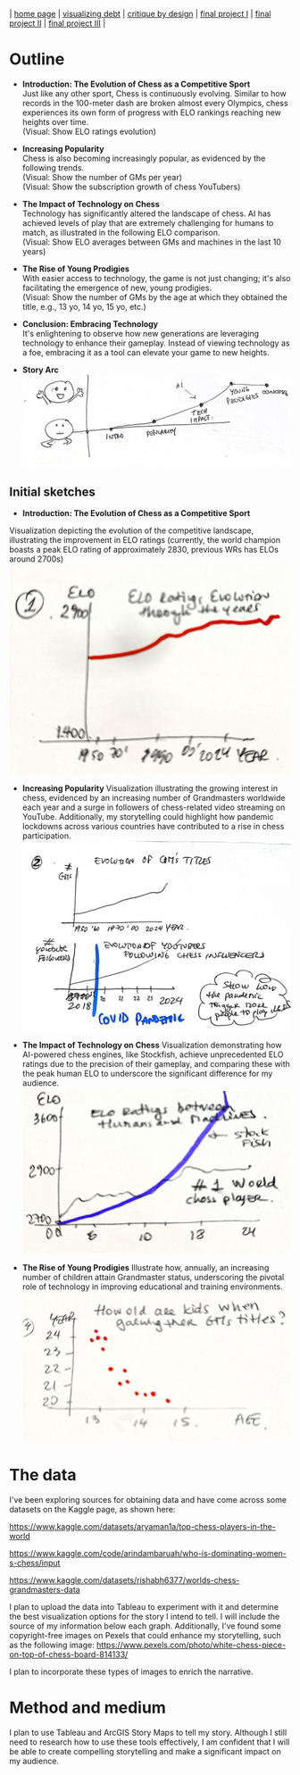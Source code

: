 | [home page](README) | [visualizing debt](dataviz2) | [critique by design](critique-by-design) | [final project I](final-project-part-one) | [final project II](final-project-part-two) | [final project III](final-project-part-three) |

# Outline
- **Introduction: The Evolution of Chess as a Competitive Sport**  
  Just like any other sport, Chess is continuously evolving. Similar to how records in the 100-meter dash are broken almost every Olympics, chess experiences its own form of progress with ELO rankings reaching new heights over time.  
  (Visual: Show ELO ratings evolution)

- **Increasing Popularity**  
  Chess is also becoming increasingly popular, as evidenced by the following trends.  
  (Visual: Show the number of GMs per year)  
  (Visual: Show the subscription growth of chess YouTubers)

- **The Impact of Technology on Chess**  
  Technology has significantly altered the landscape of chess. AI has achieved levels of play that are extremely challenging for humans to match, as illustrated in the following ELO comparison.  
  (Visual: Show ELO averages between GMs and machines in the last 10 years)

- **The Rise of Young Prodigies**  
  With easier access to technology, the game is not just changing; it's also facilitating the emergence of new, young prodigies.  
  (Visual: Show the number of GMs by the age at which they obtained the title, e.g., 13 yo, 14 yo, 15 yo, etc.)

- **Conclusion: Embracing Technology**  
  It's enlightening to observe how new generations are leveraging technology to enhance their gameplay. Instead of viewing technology as a foe, embracing it as a tool can elevate your game to new heights.

- **Story Arc**
![Story Arc](timeline.jpeg)


## Initial sketches

- **Introduction: The Evolution of Chess as a Competitive Sport**
  
Visualization depicting the evolution of the competitive landscape, illustrating the improvement in ELO ratings (currently, the world champion boasts a peak ELO rating of approximately 2830, previous WRs has ELOs around 2700s)
![competitive](competitive.jpeg)

- **Increasing Popularity**
Visualization illustrating the growing interest in chess, evidenced by an increasing number of Grandmasters worldwide each year and a surge in followers of chess-related video streaming on YouTube. Additionally, my storytelling could highlight how pandemic lockdowns across various countries have contributed to a rise in chess participation.
![popularity](popularity.jpeg)

- **The Impact of Technology on Chess**
Visualization demonstrating how AI-powered chess engines, like Stockfish, achieve unprecedented ELO ratings due to the precision of their gameplay, and comparing these with the peak human ELO to underscore the significant difference for my audience.
![ai](ai.jpeg)

- **The Rise of Young Prodigies**
Illustrate how, annually, an increasing number of children attain Grandmaster status, underscoring the pivotal role of technology in improving educational and training environments.
![age](age.jpeg)


# The data
I've been exploring sources for obtaining data and have come across some datasets on the Kaggle page, as shown here:

https://www.kaggle.com/datasets/aryaman1a/top-chess-players-in-the-world

https://www.kaggle.com/code/arindambaruah/who-is-dominating-women-s-chess/input

https://www.kaggle.com/datasets/rishabh6377/worlds-chess-grandmasters-data


I plan to upload the data into Tableau to experiment with it and determine the best visualization options for the story I intend to tell. I will include the source of my information below each graph. Additionally, I've found some copyright-free images on Pexels that could enhance my storytelling, such as the following image: 
https://www.pexels.com/photo/white-chess-piece-on-top-of-chess-board-814133/

I plan to incorporate these types of images to enrich the narrative.

# Method and medium
I plan to use Tableau and ArcGIS Story Maps to tell my story. Although I still need to research how to use these tools effectively, I am confident that I will be able to create compelling storytelling and make a significant impact on my audience.
